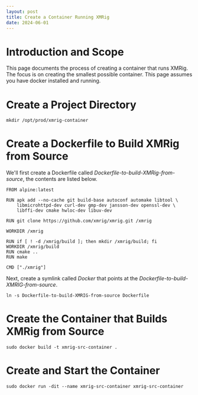 ```yaml
---
layout: post
title: Create a Container Running XMRig
date: 2024-06-01
---
```


# Introduction and Scope

This page documents the process of creating a container that runs XMRig. The focus is on creating the smallest possible container. This page assumes you have docker installed and running.

# Create a Project Directory

```
mkdir /opt/prod/xmrig-container
```

# Create a Dockerfile to Build XMRig from Source

We'll first create a Dockerfile called *Dockerfile-to-build-XMRig-from-source*, the contents are listed below.
```
FROM alpine:latest

RUN apk add --no-cache git build-base autoconf automake libtool \
    libmicrohttpd-dev curl-dev gmp-dev jansson-dev openssl-dev \
    libffi-dev cmake hwloc-dev libuv-dev

RUN git clone https://github.com/xmrig/xmrig.git /xmrig

WORKDIR /xmrig

RUN if [ ! -d /xmrig/build ]; then mkdir /xmrig/build; fi 
WORKDIR /xmrig/build
RUN cmake ..
RUN make

CMD ["./xmrig"]
```

Next, create a symlink called *Docker* that points at the *Dockerfile-to-build-XMRIG-from-source*.
```
ln -s Dockerfile-to-build-XMRIG-from-source Dockerfile
```

# Create the Container that Builds XMRig from Source

```
sudo docker build -t xmrig-src-container .
```

# Create and Start the Container

```
sudo docker run -dit --name xmrig-src-container xmrig-src-container
```
# 
